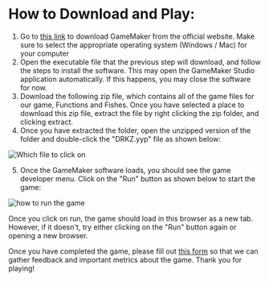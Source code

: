 # How to Download and Play:
1. Go to [this link](https://gamemaker.io/en/download) to download GameMaker from the official website. Make sure to select the appropriate operating system (Windows / Mac) for your computer
2. Open the executable file that the previous step will download, and follow the steps to install the software. This may open the GameMaker Studio application automatically. If this happens, you may close the software for now.
3. Download the following zip file, which contains all of the game files for our game, Functions and Fishes. Once you have selected a place to download this zip file, extract the file by right clicking the zip folder, and clicking extract.
4. Once you have extracted the folder, open the unzipped version of the folder and double-click the "DRKZ.yyp" file as shown below:

![Which file to click on](https://i.imgur.com/t1WZWx5.png)

5. Once the GameMaker software loads, you should see the game developer menu. Click on the "Run" button as shown below to start the game:

![how to run the game](https://i.imgur.com/YMKxXgx.png)

Once you click on run, the game should load in this browser as a new tab. However, if it doesn't, try either clicking on the "Run" button again or opening a new browser. 

Once you have completed the game, please fill out [this form](https://forms.gle/SoeA24aNJv9ZGw3X8) so that we can gather feedback and important metrics about the game. Thank you for playing!
